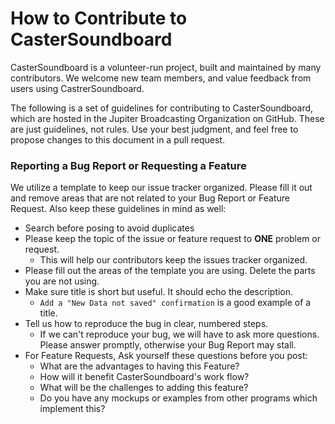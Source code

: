# How to Contribute to CasterSoundboard

CasterSoundboard is a volunteer-run project, built and maintained by many contributors. We welcome new team members, and value feedback from users using CastrerSoundboard.

The following is a set of guidelines for contributing to CasterSoundboard, which are hosted in the Jupiter Broadcasting Organization on GitHub. These are just guidelines, not rules. Use your best judgment, and feel free to propose changes to this document in a pull request.

### Reporting a Bug Report or Requesting a Feature
We utilize a template to keep our issue tracker organized. Please fill it out and remove areas that are not related to your Bug Report or Feature Request. Also keep these guidelines in mind as well:

* Search before posing to avoid duplicates
* Please keep the topic of the issue or feature request to **ONE** problem or request.
  * This will help our contributors keep the issues tracker organized.
* Please fill out the areas of the template you are using. Delete the parts you are not using.
* Make sure title is short but useful. It should echo the description.
  * `Add a "New Data not saved" confirmation` is a good example of a title.
* Tell us how to reproduce the bug in clear, numbered steps.
  * If we can't reproduce your bug, we will have to ask more questions. Please answer promptly, otherwise your Bug Report may stall.
* For Feature Requests, Ask yourself these questions before you post:
  * What are the advantages to having this Feature?
  * How will it benefit CasterSoundboard's work flow?
  * What will be the challenges to adding this feature?
  * Do you have any mockups or examples from other programs which implement this?
